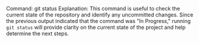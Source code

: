 Command: git status
Explanation: This command is useful to check the current state of the repository and identify any uncommitted changes. Since the previous output indicated that the command was "In Progress," running `git status` will provide clarity on the current state of the project and help determine the next steps.
